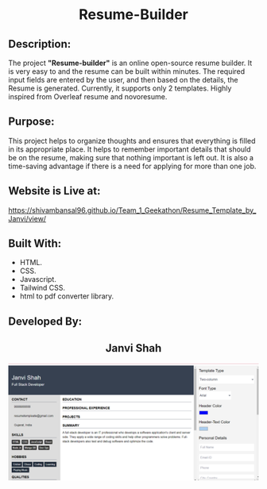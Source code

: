 <h1 align="center">Resume-Builder</h1>

## Description:
The project **"Resume-builder"** is an online open-source resume builder. It is very easy to and the resume can be built within minutes. The required input fields are entered by the user, and then based on the details, the Resume is generated. Currently, it supports only 2 templates. Highly inspired from Overleaf resume and novoresume.

## Purpose:
This project helps to organize thoughts and ensures that everything is filled in its appropriate place. It helps to remember important details that should be on the resume, making sure that nothing important is left out. It is also a time-saving advantage if there is a need for applying for more than one job.

## Website is Live at:
https://shivambansal96.github.io/Team_1_Geekathon/Resume_Template_by_Janvi/view/

## Built With:
 - HTML.
 - CSS.
 - Javascript.
 - Tailwind CSS.
 - html to pdf converter library.

## Developed By:
<h2 align="center">Janvi Shah</h2>
<img src="./UI.PNG">

